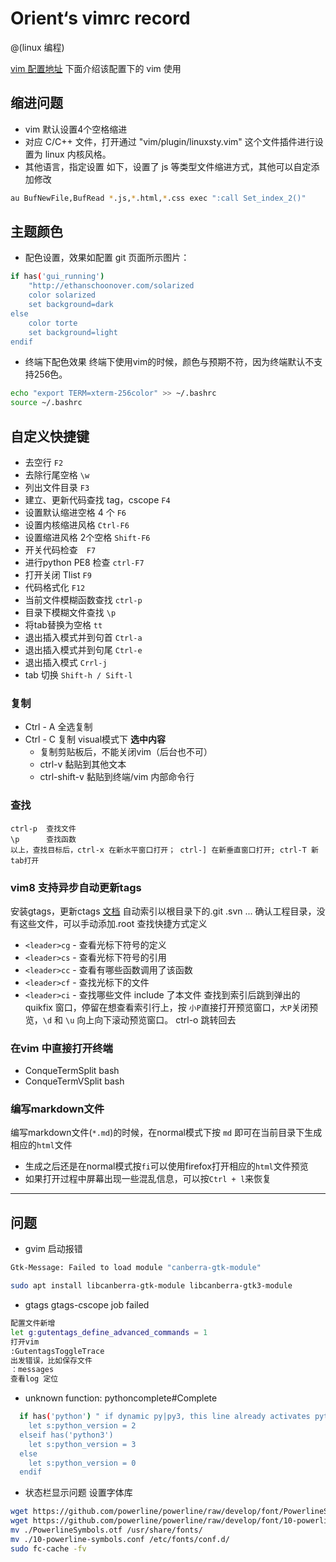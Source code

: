 # Orient‘s vimrc record
@(linux 编程)


[vim 配置地址](https://github.com/lcdsdream/vim.git)
下面介绍该配置下的 vim 使用


## 缩进问题
* vim 默认设置4个空格缩进
* 对应 C/C++ 文件，打开通过 "vim/plugin/linuxsty.vim" 这个文件插件进行设置为 linux 内核风格。
* 其他语言，指定设置
如下，设置了 js 等类型文件缩进方式，其他可以自定添加修改

```bash
au BufNewFile,BufRead *.js,*.html,*.css exec ":call Set_index_2()"
```

##  主题颜色
* 配色设置，效果如配置 git 页面所示图片：

```bash
if has('gui_running')
    "http://ethanschoonover.com/solarized
    color solarized
    set background=dark
else
    color torte
    set background=light
endif
```
* 终端下配色效果
终端下使用vim的时候，颜色与预期不符，因为终端默认不支持256色。

```bash
echo "export TERM=xterm-256color" >> ~/.bashrc
source ~/.bashrc
```

## 自定义快捷键

* 去空行 ``F2``
* 去除行尾空格 ``\w``
* 列出文件目录 ``F3``
* 建立、更新代码查找 tag，cscope ``F4``
* 设置默认缩进空格 4 个 ``F6``
* 设置内核缩进风格 ``Ctrl-F6``
* 设置缩进风格 2个空格 ``Shift-F6``
* 开关代码检查　``F7``
* 进行python PE8 检查 ``ctrl-F7``
* 打开关闭 Tlist ``F9``
* 代码格式化 ``F12``
* 当前文件模糊函数查找 ``ctrl-p``
* 目录下模糊文件查找 ``\p``
* 将tab替换为空格  ``tt``
* 退出插入模式并到句首  ``Ctrl-a``
* 退出插入模式并到句尾 ``Ctrl-e``
* 退出插入模式 ``Crrl-j``
* tab 切换 ``Shift-h / Sift-l``

### 复制
* Ctrl - A 全选复制
* Ctrl - C 复制 visual模式下  **选中内容**
	* 复制剪贴板后，不能关闭vim（后台也不可）
	* ctrl-v 黏贴到其他文本
	* ctrl-shift-v 黏贴到终端/vim 内部命令行

### 查找
    ctrl-p  查找文件
    \p      查找函数
    以上，查找目标后，ctrl-x 在新水平窗口打开； ctrl-] 在新垂直窗口打开; ctrl-T 新tab打开

### vim8 支持异步自动更新tags
安装gtags，更新ctags [文档](install_tags.md)
自动索引以根目录下的.git .svn ... 确认工程目录，没有这些文件，可以手动添加.root
查找快捷方式定义
* ``<leader>cg`` - 查看光标下符号的定义
* ``<leader>cs`` - 查看光标下符号的引用
* ``<leader>cc`` - 查看有哪些函数调用了该函数
* ``<leader>cf`` - 查找光标下的文件
* ``<leader>ci`` - 查找哪些文件 include 了本文件
查找到索引后跳到弹出的 quikfix 窗口，停留在想查看索引行上，按 ``小P``直接打开预览窗口，``大P``关闭预览，``\d`` 和 ``\u`` 向上向下滚动预览窗口。
ctrl-o 跳转回去


### 在vim 中直接打开终端
* ConqueTermSplit bash<CR>
* ConqueTermVSplit bash<CR>

### 编写markdown文件
编写markdown文件(`*.md`)的时候，在normal模式下按 `md` 即可在当前目录下生成相应的`html`文件
- 生成之后还是在normal模式按`fi`可以使用firefox打开相应的`html`文件预览
- 如果打开过程中屏幕出现一些混乱信息，可以按`Ctrl + l`来恢复

---

## 问题

* gvim 启动报错

```bash
Gtk-Message: Failed to load module "canberra-gtk-module"

sudo apt install libcanberra-gtk-module libcanberra-gtk3-module
```

* gtags gtags-cscope job failed

```bash
配置文件新增
let g:gutentags_define_advanced_commands = 1
打开vim
:GutentagsToggleTrace
出发错误，比如保存文件
：messages
查看log 定位
```

* unknown function: pythoncomplete#Complete

```bash
  if has('python') " if dynamic py|py3, this line already activates python2.
    let s:python_version = 2
  elseif has('python3')
    let s:python_version = 3
  else
    let s:python_version = 0
  endif
```

* 状态栏显示问题
设置字体库
```bash
wget https://github.com/powerline/powerline/raw/develop/font/PowerlineSymbols.otf
wget https://github.com/powerline/powerline/raw/develop/font/10-powerline-symbols.conf
mv ./PowerlineSymbols.otf /usr/share/fonts/
mv ./10-powerline-symbols.conf /etc/fonts/conf.d/
sudo fc-cache -fv
```
